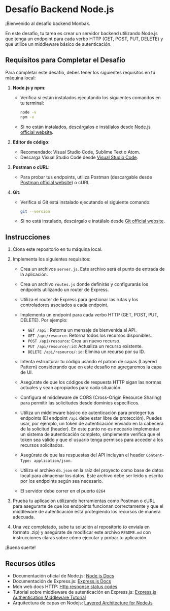 # Desafío Backend Node.js

¡Bienvenido al desafío backend Monbak.

En este desafío, tu tarea es crear un servidor backend utilizando Node.js que tenga un endpoint para cada verbo HTTP (GET, POST, PUT, DELETE) y que utilice un middleware básico de autenticación.

## Requisitos para Completar el Desafío

Para completar este desafío, debes tener los siguientes requisitos en tu máquina local:

1. **Node.js y npm**:

   - Verifica si están instalados ejecutando los siguientes comandos en tu terminal:
     ```bash
     node -v
     npm -v
     ```
   - Si no están instalados, descárgalos e instálalos desde [Node.js official website](https://nodejs.org/).

2. **Editor de código**:

   - Recomendado: Visual Studio Code, Sublime Text o Atom.
   - Descarga Visual Studio Code desde [Visual Studio Code](https://code.visualstudio.com/).

3. **Postman o cURL**:

   - Para probar tus endpoints, utiliza Postman (descargable desde [Postman official website](https://www.postman.com/)) o cURL.

4. **Git**:
   - Verifica si Git está instalado ejecutando el siguiente comando:
     ```bash
     git --version
     ```
   - Si no está instalado, descárgalo e instálalo desde [Git official website](https://git-scm.com/).

## Instrucciones

1. Clona este repositorio en tu máquina local.

2. Implementa los siguientes requisitos:

   - Crea un archivos `server.js`. Este archivo será el punto de entrada de la aplicación.

   - Crea un archivo `routes.js` donde definirás y configurarás los endpoints utilizando un router de Express.
   - Utiliza el router de Express para gestionar las rutas y los controladores asociados a cada endpoint.
   - Implementa un endpoint para cada verbo HTTP (GET, POST, PUT, DELETE). Por ejemplo:

     - `GET /api` : Retorna un mensaje de bienvenida al API.
     - `GET /api/resource`: Retorna todos los recursos disponibles.
     - `POST /api/resource`: Crea un nuevo recurso.
     - `PUT /api/resource/:id`: Actualiza un recurso existente.
     - `DELETE /api/resource/:id`: Elimina un recurso por su ID.

   - Intenta estructurar tu código usando el patron de capas (Layered Pattern) considerando que en este desafío no agregaremos la capa de UI.
   - Asegúrate de que los códigos de respuesta HTTP sigan las normas actuales y sean apropiados para cada situación.
   - Configura el middleware de CORS (Cross-Origin Resource Sharing) para permitir las solicitudes desde dominios específicos.
   - Utiliza un middleware básico de autenticación para proteger tus endpoints (El endpoint `/api` debe estar libre de protección). Puedes usar, por ejemplo, un token de autenticación enviado en la cabecera de la solicitud (header). En este punto no es neceario implementar un sistema de autenticación completo, simplemente verifica que el token sea válido y que el usuario tenga permisos para acceder a los recursos solicitados.
   - Asegúrate de que las respuestas del API incluyan el header `Content-Type: application/json`.
   - Utiliza el archivo `db.json` en la raíz del proyecto como base de datos local para almacenar los datos. Este archivo debe ser leído y escrito por los endpoints según sea necesario.
   - El servidor debe correr en el puerto `8264`

3. Prueba tu aplicación utilizando herramientas como Postman o cURL para asegurarte de que los endpoints funcionan correctamente y que el middleware de autenticación está protegiendo los recursos de manera adecuada.

4. Una vez completado, sube tu solución al repositorio (o enviala en formato .zip) y asegúrate de modificar este archivo `README.md` con instrucciones claras sobre cómo ejecutar y probar tu aplicación.

¡Buena suerte!

## Recursos útiles

- Documentación oficial de Node.js: [Node.js Docs](https://nodejs.org/en/docs/)
- Documentación de Express.js: [Express.js Docs](https://expressjs.com/)
- Mdn web docs HTTP: [Http response status codes](https://developer.mozilla.org/en-US/docs/Web/HTTP/Status)
- Tutorial sobre middleware de autenticación en Express.js: [Express.js Authentication Middleware Tutorial](https://www.digitalocean.com/community/tutorials/nodejs-jwt-expressjs)
- Arquitectura de capas en Nodejs: [Layered Architecture for NodeJs](https://ctrly.blog/nodejs-layered-architecture/)
